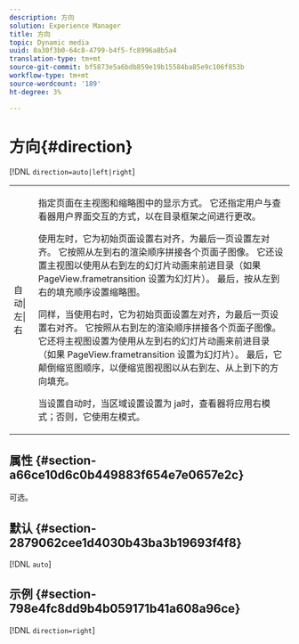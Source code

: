 ```yaml
---
description: 方向
solution: Experience Manager
title: 方向
topic: Dynamic media
uuid: 0a30f3b0-64c8-4799-b4f5-fc8996a8b5a4
translation-type: tm+mt
source-git-commit: bf5873e5a6bdb859e19b15584ba85e9c106f853b
workflow-type: tm+mt
source-wordcount: '189'
ht-degree: 3%

---
```



# 方向{#direction}

[!DNL `direction=auto|left|right`]

<table id="table_1D425B7685D448459CD3FE8D683C813C"> 
 <tbody> 
  <tr> 
   <td colname="col1"> <p> <span class="codeph"> 自动|左|右  </span> </p> </td> 
   <td colname="col2"> <p>指定页面在主视图和缩略图中的显示方式。 它还指定用户与查看器用户界面交互的方式，以在目录框架之间进行更改。 </p> <p>使用<span class="codeph">左</span>时，它为初始页面设置右对齐，为最后一页设置左对齐。 它按照从左到右的渲染顺序拼接各个页面子图像。 它还设置主视图以使用从右到左的幻灯片动画来前进目录（如果<span class="codeph"> PageView.frametransition </span>设置为幻灯片）。 最后，按从左到右的填充顺序设置缩略图。 </p> <p>同样，当使用<span class="codeph">右</span>时，它为初始页面设置左对齐，为最后一页设置右对齐。 它按照从右到左的渲染顺序拼接各个页面子图像。 它还将主视图设置为使用从左到右的幻灯片动画来前进目录（如果<span class="codeph"> PageView.frametransition </span>设置为幻灯片）。 最后，它颠倒缩览图顺序，以便缩览图视图以从右到左、从上到下的方向填充。 </p> <p>当设置<span class="codeph">自动</span>时，当区域设置设置为<span class="codeph"> ja时，查看器将应用右<span class="codeph"></span>模式；</span>否则，它使用左</span>模式。<span class="codeph"> </span></p> </td> 
  </tr> 
 </tbody> 
</table>

## 属性 {#section-a66ce10d6c0b449883f654e7e0657e2c}

可选。

## 默认 {#section-2879062cee1d4030b43ba3b19693f4f8}

[!DNL `auto`]

## 示例 {#section-798e4fc8dd9b4b059171b41a608a96ce}

[!DNL `direction=right`]
